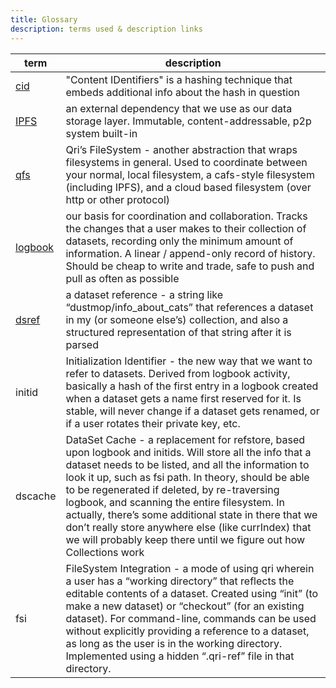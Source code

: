 ```yaml
---
title: Glossary
description: terms used & description links
---
```



| term | description |
| ---- | ----------- |
| [cid](https://github.com/multiformats/cid) | "Content IDentifiers" is a hashing technique that embeds additional info about the hash in question |
| [IPFS](https://github.com/ipfs/go-ipfs) |  an external dependency that we use as our data storage layer. Immutable, content-addressable, p2p system built-in |
| [qfs](./subsystems/qfs) | Qri’s FileSystem - another abstraction that wraps filesystems in general. Used to coordinate between your normal, local filesystem, a cafs-style filesystem (including IPFS), and a cloud based filesystem (over http or other protocol) |
| [logbook](./subsystems/logbook) |  our basis for coordination and collaboration. Tracks the changes that a user makes to their collection of datasets, recording only the minimum amount of information. A linear / append-only record of history. Should be cheap to write and trade, safe to push and pull as often as possible |
| [dsref](./concepts/references) | a dataset reference - a string like “dustmop/info_about_cats” that references a dataset in my (or someone else’s) collection, and also a structured representation of that string after it is parsed |
| initid | Initialization Identifier - the new way that we want to refer to datasets. Derived from logbook activity, basically a hash of the first entry in a logbook created when a dataset gets a name first reserved for it. Is stable, will never change if a dataset gets renamed, or if a user rotates their private key, etc. |
| dscache | DataSet Cache - a replacement for refstore, based upon logbook and initids. Will store all the info that a dataset needs to be listed, and all the information to look it up, such as fsi path. In theory, should be able to be regenerated if deleted, by re-traversing logbook, and scanning the entire filesystem. In actually, there’s some additional state in there that we don’t really store anywhere else (like currIndex) that we will probably keep there until we figure out how Collections work |
| fsi | FileSystem Integration - a mode of using qri wherein a user has a “working directory” that reflects the editable contents of a dataset. Created using “init” (to make a new dataset) or “checkout” (for an existing dataset). For command-line, commands can be used without explicitly providing a reference to a dataset, as long as the user is in the working directory. Implemented using a hidden “.qri-ref” file in that directory. |
